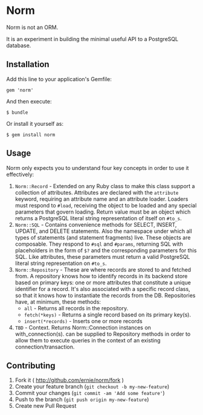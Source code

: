 # Norm

Norm is not an ORM.

It is an experiment in building the minimal useful API to a PostgreSQL database.

## Installation

Add this line to your application's Gemfile:

    gem 'norm'

And then execute:

    $ bundle

Or install it yourself as:

    $ gem install norm

## Usage

Norm only expects you to understand four key concepts in order to use it
effectively:

1. `Norm::Record` - Extended on any Ruby class to make this class support a
   collection of attributes. Attributes are declared with the `attribute`
   keyword, requiring an attribute name and an attribute loader. Loaders must
   respond to `#load`, receiving the object to be loaded and any special
   parameters that govern loading. Return value must be an object which returns
   a PostgreSQL literal string representation of itself on `#to_s`.
2. `Norm::SQL` - Contains convenience methods for SELECT, INSERT, UPDATE, and
   DELETE statements. Also the namespace under which all types of statements
   (and statement fragments) live. These objects are composable. They respond to
   `#sql` and `#params`, returning SQL with placeholders in the form of `$?` and
   the corresponding parameters for this SQL. Like attributes, these parameters
   must return a valid PostgreSQL literal string representation on `#to_s`.
3. `Norm::Repository` - These are where records are stored to and fetched from.
   A repository knows how to identify records in its backend store based on
   primary keys: one or more attributes that constitute a unique identifier for
   a record. It's also associated with a specific record class, so that it knows
   how to instantiate the records from the DB. Repositories have, at minimum,
   these methods:
   * `all` - Returns all records in the repository.
   * `fetch(*keys)` - Returns a single record based on its primary key(s).
   * `insert(*records)` - Inserts one or more records
4. `TBD` - Context. Returns Norm::Connection instances on with_connection(s).
   can be supplied to Repository methods in order to allow them to execute
   queries in the context of an existing connection/transaction.

## Contributing

1. Fork it ( http://github.com/ernie/norm/fork )
2. Create your feature branch (`git checkout -b my-new-feature`)
3. Commit your changes (`git commit -am 'Add some feature'`)
4. Push to the branch (`git push origin my-new-feature`)
5. Create new Pull Request

